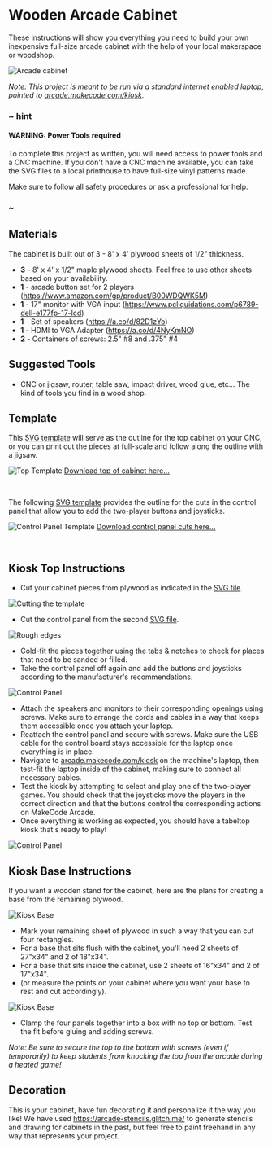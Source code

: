 # Wooden Arcade Cabinet

These instructions will show you everything you need to build your own inexpensive full-size arcade cabinet with the help of your local makerspace or woodshop.

![Arcade cabinet](/static/hardware/arcade-kiosks/cabinet-small-image.png)

_Note: This project is meant to be run via a standard internet enabled laptop, pointed to [arcade.makecode.com/kiosk](https://arcade.makecode.com/--kiosk)._

### ~ hint

#### WARNING: Power Tools required

To complete this project as written, you will need access to power tools and a CNC machine. If you don't have a CNC machine available, you can take the SVG files to a local printhouse to have full-size vinyl patterns made.

Make sure to follow all safety procedures or ask a professional for help.

### ~

## Materials

The cabinet is built out of 3 - 8' x 4' plywood sheets of 1/2" thickness.

* **3** - 8' x 4' x 1/2" maple plywood sheets. Feel free to use other sheets based on your availability.
* **1** - arcade button set for 2 players (https://www.amazon.com/gp/product/B00WDQWK5M)
* **1** - 17" monitor with VGA input (https://www.pcliquidations.com/p6789-dell-e177fp-17-lcd)
* **1** - Set of speakers (https://a.co/d/82D1zYo)
* **1** - HDMI to VGA Adapter (https://a.co/d/4NyKmNO)
* **2** - Containers of screws: 2.5" #8 and .375" #4 

## Suggested Tools

* CNC or jigsaw, router, table saw, impact driver, wood glue, etc... The kind of tools you find in a wood shop.


## Template

This [SVG template](/hardware/cabinet.svg) will serve as the outline for the top cabinet on your CNC, or you can print out the pieces at full-scale and follow along the outline with a jigsaw.

![Top Template](/static/hardware/arcade-kiosks/arcade-cabinet.png)
[Download top of cabinet here...](/hardware/cabinet.svg)

<br/>

The following [SVG template](/hardware/control-panel.svg) provides the outline for the cuts in the control panel that allow you to add the two-player buttons and joysticks.

![Control Panel Template](/static/hardware/arcade-kiosks/control-panel-image.png)
[Download control panel cuts here...](/hardware/control-panel.svg)

<br/>

## Kiosk Top Instructions


* Cut your cabinet pieces from plywood as indicated in the [SVG file](/hardware/control-panel.svg).

![Cutting the template](/static/hardware/arcade-kiosks/cnc.png)

* Cut the control panel from the second [SVG file](/static/hardware/arcade-kiosks/control-panel-image.png).

![Rough edges](/static/hardware/arcade-kiosks/control-panel-image.png)<br/>


* Cold-fit the pieces together using the tabs & notches to check for places that need to be sanded or filled.
* Take the control panel off again and add the buttons and joysticks according to the manufacturer's recommendations.

![Control Panel](/static/hardware/arcade-kiosks/inside-wooden.png)<br/>

* Attach the speakers and monitors to their corresponding openings using screws. Make sure to arrange the cords and cables in a way that keeps them accessible once you attach your laptop.
* Reattach the control panel and secure with screws. Make sure the USB cable for the control board stays accessible for the laptop once everything is in place.
* Navigate to [arcade.makecode.com/kiosk](https://arcade.makecode.com/--kiosk) on the machine's laptop, then test-fit the laptop inside of the cabinet, making sure to connect all necessary cables. 
* Test the kiosk by attempting to select and play one of the two-player games. You should check that the joysticks move the players in the correct direction and that the buttons control the corresponding actions on MakeCode Arcade. 
* Once everything is working as expected, you should have a tabeltop kiosk that's ready to play!

![Control Panel](/static/hardware/arcade-kiosks/desk-front-2.png)<br/>


## Kiosk Base Instructions

If you want a wooden stand for the cabinet, here are the plans for creating a base from the remaining plywood. 

![Kiosk Base](/static/hardware/arcade-kiosks/base-mockup.png)<br/>


* Mark your remaining sheet of plywood in such a way that you can cut four rectangles. 
 * For a base that sits flush with the cabinet, you'll need 2 sheets of 27"x34" and 2 of 18"x34".
 * For a base that sits inside the cabinet, use 2 sheets of 16"x34" and 2 of 17"x34".
 * (or measure the points on your cabinet where you want your base to rest and cut accordingly).

![Kiosk Base](/static/hardware/arcade-kiosks/base-outline.png)<br/>

* Clamp the four panels together into a box with no top or bottom. Test the fit before gluing and adding screws. 

_Note: Be sure to secure the top to the bottom with screws (even if temporarily) to keep students from knocking the top from the arcade during a heated game!_




## Decoration

This is your cabinet, have fun decorating it and personalize it the way you like! We have used
https://arcade-stencils.glitch.me/ to generate stencils and drawing for cabinets in the past, but feel free to paint freehand in any way that represents your project.